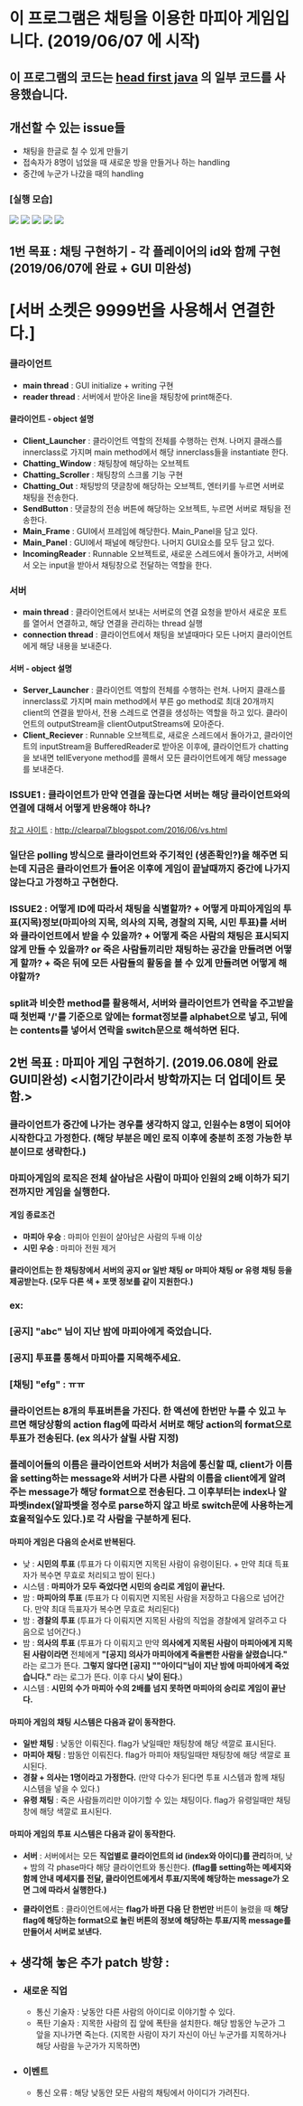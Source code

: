 # 이 프로그램은 채팅을 이용한 마피아 게임입니다. (2019/06/07 에 시작)
## 이 프로그램의 코드는 [head first java](https://www.amazon.com/Head-First-Java-Kathy-Sierra/dp/0596009208) 의 일부 코드를 사용했습니다.  

## 개선할 수 있는 issue들 
- 채팅을 한글로 칠 수 있게 만들기
- 접속자가 8명이 넘었을 때 새로운 방을 만들거나 하는 handling
- 중간에 누군가 나갔을 때의 handling 

### [실행 모습]

![](게임화면.PNG)
![](게임화면1.PNG)
![](게임화면2.PNG)
![](게임화면3.PNG)
![](게임화면4.PNG)



## 1번 목표 : 채팅 구현하기 - 각 플레이어의 id와 함께 구현 (2019/06/07에 완료 + GUI 미완성)

# **[서버 소켓은 9999번을 사용해서 연결한다.]**

### **클라이언트**
- **main thread** : GUI initialize + writing 구현
- **reader thread** : 서버에서 받아온 line을 채팅창에 print해준다.

#### 클라이언트 - object 설명
- **Client_Launcher** : 클라이언트 역할의 전체를 수행하는 런쳐. 나머지 클래스를 innerclass로 가지며 main method에서 해당 innerclass들을 instantiate 한다.
- **Chatting_Window** : 채팅창에 해당하는 오브젝트
- **Chatting_Scroller** : 채팅창의 스크롤 기능 구현
- **Chatting_Out** : 채팅방의 댓글창에 해당하는 오브젝트, 엔터키를 누르면 서버로 채팅을 전송한다.
- **SendButton** : 댓글창의 전송 버튼에 해당하는 오브젝트, 누르면 서버로 채팅을 전송한다.
- **Main_Frame** : GUI에서 프레임에 해당한다. Main_Panel을 담고 있다.
- **Main_Panel** : GUI에서 패널에 해당한다. 나머지 GUI요소를 모두 담고 있다.
- **IncomingReader** : Runnable 오브젝트로, 새로운 스레드에서 돌아가고, 서버에서 오는 input을 받아서 채팅창으로 전달하는 역할을 한다.


### **서버**
- **main thread** : 클라이언트에서 보내는 서버로의 연결 요청을 받아서 새로운 포트를 열어서 연결하고, 해당 연결을 관리하는 thread 실행
- **connection thread** : 클라이언트에서 채팅을 보낼때마다 모든 나머지 클라이언트에게 해당 내용을 보내준다.

#### 서버 - object 설명
- **Server_Launcher** : 클라이언트 역할의 전체를 수행하는 런쳐. 나머지 클래스를 innerclass로 가지며 main method에서 부른 go method로 최대 20개까지 client의 연결을 받아서, 전용 스레드로 연결을 생성하는 역할을 하고 있다. 클라이언트의 outputStream을 clientOutputStreams에 모아준다.
- **Client_Reciever** : Runnable 오브젝트로, 새로운 스레드에서 돌아가고, 클라이언트의 inputStream을 BufferedReader로 받아온 이후에, 클라이언트가 chatting을 보내면 tellEveryone method를 콜해서 모든 클라이언트에게 해당 message를 보내준다.

### ISSUE1 : 클라이언트가 만약 연결을 끊는다면 서버는 해당 클라이언트와의 연결에 대해서 어떻게 반응해야 하나?
[참고 사이트](http://clearpal7.blogspot.com/2016/06/vs.html) : http://clearpal7.blogspot.com/2016/06/vs.html
### 일단은 polling 방식으로 클라이언트와 주기적인 (생존확인?)을 해주면 되는데 **지금은 클라이언트가 들어온 이후에 게임이 끝날때까지 중간에 나가지 않는다고 가정하고 구현한다.** 

### ISSUE2 : 어떻게 ID에 따라서 채팅을 식별할까? + 어떻게 마피아게임의 투표(지목)정보(마피아의 지목, 의사의 지목, 경찰의 지목, 시민 투표)를 서버와 클라이언트에서 받을 수 있을까? + 어떻게 죽은 사람의 채팅은 표시되지 않게 만들 수 있을까? or 죽은 사람들끼리만 채팅하는 공간을 만들려면 어떻게 할까? + 죽은 뒤에 모든 사람들의 활동을 볼 수 있게 만들려면 어떻게 해야할까?

### split과 비슷한 method를 활용해서, 서버와 클라이언트가 연락을 주고받을 때 첫번째 '/'를 기준으로 앞에는 format정보를 alphabet으로 넣고, 뒤에는 contents를 넣어서 연락을 switch문으로 해석하면 된다.

## 2번 목표 : 마피아 게임 구현하기. (2019.06.08에 완료 GUI미완성) <시험기간이라서 방학까지는 더 업데이트 못함.>

### **클라이언트가 중간에 나가는 경우를 생각하지 않고, 인원수는 8명이 되어야 시작한다고 가정한다.** (해당 부분은 메인 로직 이후에 충분히 조정 가능한 부분이므로 생략한다.)

### 마피아게임의 로직은 전체 살아남은 사람이 마피아 인원의 2배 이하가 되기 전까지만 게임을 실행한다.

#### 게임 종료조건 
- **마피아 우승** : 마피아 인원이 살아남은 사람의 두배 이상 
- **시민 우승** : 마피아 전원 제거
  
#### 클라이언트는 한 채팅창에서 서버의 공지 or 일반 채팅 or 마피아 채팅 or 유령 채팅 등을 제공받는다. (모두 다른 색 + 포맷 정보를 같이 지원한다.) 
### ex: 
### [공지] "abc" 님이 지난 밤에 마피아에게 죽었습니다.
### [공지] 투표를 통해서 마피아를 지목해주세요.
### [채팅] "efg" : ㅠㅠ

### 클라이언트는 8개의 투표버튼을 가진다. 한 액션에 한번만 누를 수 있고 누르면 해당상황의 action flag에 따라서 서버로 해당 action의 format으로 투표가 전송된다. (ex 의사가 살릴 사람 지정)

### 플레이어들의 이름은 클라이언트와 서버가 처음에 통신할 때, client가 이름을 setting하는 message와 서버가 다른 사람의 이름을 client에게 알려주는 message가 해당 format으로 전송된다. 그 이후부터는 index나 알파벳index(알파벳을 정수로 parse하지 않고 바로  switch문에 사용하는게 효율적일수도 있다.)로 각 사람을 구분하게 된다.

#### 마피아 게임은 다음의 순서로 반복된다.

- 낮 : **시민의 투표** (투표가 다 이뤄지면 지목된 사람이 유령이된다. + 만약 최대 득표자가 복수면 무효로 처리되고 밤이 된다.)
- 시스템 : **마피아가 모두 죽었다면 시민의 승리로 게임이 끝난다.**
- 밤 : **마피아의 투표** (투표가 다 이뤄지면 지목된 사람을 저장하고 다음으로 넘어간다. 만약 최대 득표자가 복수면 무효로 처리된다)
- 밤 : **경찰의 투표** (투표가 다 이뤄지면 지목된 사람의 직업을 경찰에게 알려주고 다음으로 넘어간다.)
- 밤 : **의사의 투표** (투표가 다 이뤄지고 만약 **의사에게 지목된 사람이 마피아에게 지목된 사람이라면** 전체에게 **"[공지] 의사가 마피아에게 죽을뻔한 사람을 살렸습니다."** 라는 로그가 뜬다. **그렇지 않다면 [공지] ""아이디"님이 지난 밤에 마피아에게 죽었습니다."** 라는 로그가 뜬다. 이후 다시 **낮이 된다.**)
- 시스템 : **시민의 수가 마피아 수의 2배를 넘지 못하면 마피아의 승리로 게임이 끝난다.**

#### 마피아 게임의 채팅 시스템은 다음과 같이 동작한다. 

- **일반 채팅** : 낮동안 이뤄진다. flag가 낮일때만 채팅창에 해당 색깔로 표시된다.
- **마피아 채팅** : 밤동안 이뤄진다. flag가 마피아 채팅일때만 채팅창에 해당 색깔로 표시된다.
- **경찰 + 의사는 1명이라고 가정한다.** (만약 다수가 된다면 투표 시스템과 함께 채팅 시스템을 넣을 수 있다.)
- **유령 채팅** : 죽은 사람들끼리만 이야기할 수 있는 채팅이다. flag가 유령일때만 채팅창에 해당 색깔로 표시된다.

#### 마피아 게임의 투표 시스템은 다음과 같이 동작한다. 

- **서버** : 서버에서는 모든 **직업별로 클라이언트의 id (index와 아이디)를 관리**하며, 낮 + 밤의 각 phase마다 해당 클라이언트와 통신한다. **(flag를 setting하는 메세지와 함께 안내 메세지를 전달, 클라이언트에게서 투표/지목에 해당하는 message가 오면 그에 따라서 실행한다.)**

- **클라이언트** : 클라이언트에서는 **flag가 바뀐 다음 단 한번만** 버튼이 눌렸을 때 **해당 flag에 해당하는 format으로 눌린 버튼의 정보에 해당하는 투표/지목 message를 만들어서 서버로 보낸다.**

## + 생각해 놓은 추가 patch 방향 : 
- ### 새로운 직업 
    - 통신 기술자 : 낮동안 다른 사람의 아이디로 이야기할 수 있다.
    - 폭탄 기술자 : 지목한 사람의 집 앞에 폭탄을 설치한다. 해당 밤동안 누군가 그 앞을 지나가면 죽는다. (지목한 사람이 자기 자신이 아닌 누군가를 지목하거나 해당 사람을 누군가가 지목하면)
- ### 이벤트
    - 통신 오류 : 해당 낮동안 모든 사람의 채팅에서 아이디가 가려진다.